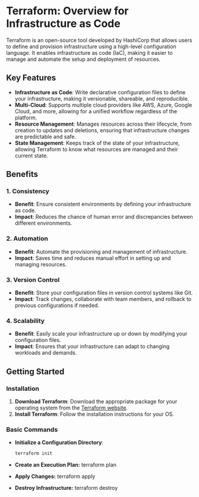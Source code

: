 # Terraform: Overview for Infrastructure as Code

Terraform is an open-source tool developed by HashiCorp that allows users to define and provision infrastructure using a high-level configuration language. It enables infrastructure as code (IaC), making it easier to manage and automate the setup and deployment of resources.

## Key Features

- **Infrastructure as Code**: Write declarative configuration files to define your infrastructure, making it versionable, shareable, and reproducible.
- **Multi-Cloud**: Supports multiple cloud providers like AWS, Azure, Google Cloud, and more, allowing for a unified workflow regardless of the platform.
- **Resource Management**: Manages resources across their lifecycle, from creation to updates and deletions, ensuring that infrastructure changes are predictable and safe.
- **State Management**: Keeps track of the state of your infrastructure, allowing Terraform to know what resources are managed and their current state.

## Benefits

### 1. Consistency
- **Benefit**: Ensure consistent environments by defining your infrastructure as code.
- **Impact**: Reduces the chance of human error and discrepancies between different environments.

### 2. Automation
- **Benefit**: Automate the provisioning and management of infrastructure.
- **Impact**: Saves time and reduces manual effort in setting up and managing resources.

### 3. Version Control
- **Benefit**: Store your configuration files in version control systems like Git.
- **Impact**: Track changes, collaborate with team members, and rollback to previous configurations if needed.

### 4. Scalability
- **Benefit**: Easily scale your infrastructure up or down by modifying your configuration files.
- **Impact**: Ensures that your infrastructure can adapt to changing workloads and demands.

## Getting Started

### Installation

1. **Download Terraform**: Download the appropriate package for your operating system from the [Terraform website](https://www.terraform.io/downloads.html).
2. **Install Terraform**: Follow the installation instructions for your OS.

### Basic Commands

- **Initialize a Configuration Directory**:
  ```bash
  terraform init

- **Create an Execution Plan:**
  terraform plan

- **Apply Changes:**
  terraform apply

- **Destroy Infrastructure:**
  terraform destroy
  ```
  
